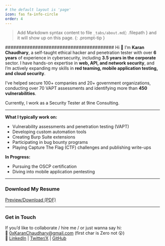 ```yaml
---
# the default layout is 'page'
icon: fas fa-info-circle
order: 4
---
```


> Add Markdown syntax content to file `_tabs/about.md`{: .filepath } and it will show up on this page.
{: .prompt-tip }

########################################
Hi 👋 I’m **Karan Chaudhary**, a self-taught ethical hacker and penetration tester with over **6 years** of experience in cybersecurity, including **3.5 years in the corporate** sector. I have hands-on expertise in **web, API, and network security**, and I’m actively expanding my skills in **red teaming, mobile application testing, and cloud security**.

I’ve helped secure 100+ companies and 20+ government organizations, conducting over 70 VAPT assessments and identifying more than **450 vulnerabilities**.

Currently, I work as a Security Tester at 9ine Consulting.

---

**What I typically work on:**

- Vulnerability assessments and penetration testing (VAPT)  
- Developing custom automation tools  
- Creating Burp Suite extensions  
- Participating in bug bounty programs  
- Playing Capture The Flag (CTF) challenges and publishing write-ups  

**In Progress:**

- Pursuing the OSCP certification  
- Diving into mobile application pentesting  

---

### Download My Resume

[Preview/Download (PDF)](/assets/Karan-Chaudhary-Resume.pdf)

---

### Get in Touch

If you’d like to collaborate / hire me / or just wanna say hi:  
📧 [0xKaranChaudhary@gmail.com](mailto:0xKaranChaudhary@gmail.com) (first char is Zero not 😮)  
🔗 [LinkedIn](https://www.linkedin.com/in/0xkaran) | [Twitter/X](https://x.com/0xkaran) | [GitHub](https://github.com/0xKaran)

